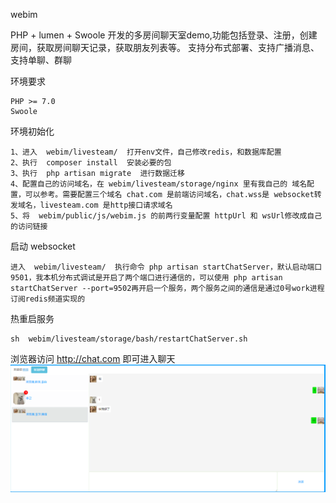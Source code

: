 webim

PHP + lumen + Swoole 开发的多房间聊天室demo,功能包括登录、注册，创建房间，获取房间聊天记录，获取朋友列表等。
支持分布式部署、支持广播消息、支持单聊、群聊

 
环境要求

    PHP >= 7.0
    Swoole
    
环境初始化

    1、进入  webim/livesteam/  打开env文件，自己修改redis，和数据库配置
    2、执行  composer install  安装必要的包
    3、执行  php artisan migrate  进行数据迁移
    4、配置自己的访问域名，在 webim/livesteam/storage/nginx 里有我自己的 域名配置，可以参考。需要配置三个域名 chat.com 是前端访问域名，chat.wss是 websocket转发域名，livesteam.com 是http接口请求域名
    5、将  webim/public/js/webim.js 的前两行变量配置 httpUrl 和 wsUrl修改成自己的访问链接
    
    
       
启动 websocket

    进入  webim/livesteam/  执行命令 php artisan startChatServer，默认启动端口9501，我本机分布式调试是开启了两个端口进行通信的，可以使用 php artisan startChatServer --port=9502再开启一个服务，两个服务之间的通信是通过0号work进程订阅redis频道实现的

热重启服务

    sh  webim/livesteam/storage/bash/restartChatServer.sh

浏览器访问 http://chat.com  即可进入聊天
![Image text](https://raw.githubusercontent.com/baijingqi/webim/master/demo.png)



